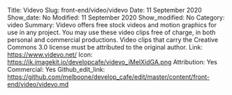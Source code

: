 Title: Videvo
Slug: front-end/video/videvo
Date: 11 September 2020
Show_date: No
Modified: 11 September 2020
Show_modified: No
Category: video
Summary: Videvo offers free stock videos and motion graphics for use in any project. You may use these video clips free of charge, in both personal and commercial productions. Video clips that carry the Creative Commons 3.0 license must be attributed to the original author. 
Link: https://www.videvo.net/
Icon: https://ik.imagekit.io/developcafe/videvo_jMelXidGA.png
Attribution: Yes
Commercial: Yes
Github_edit_link: https://github.com/melboone/develop_cafe/edit/master/content/front-end/video/videvo.md